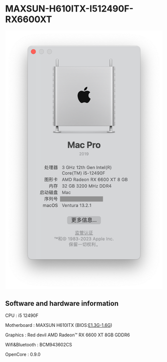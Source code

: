 # MAXSUN-H610ITX-I512490F-RX6600XT

![img](https://github.com/at-ease/MAXSUN-H610ITX-I512490F-RX6600XT/blob/main/img.png)

## Software and hardware information

CPU : i5 12490F

Motherboard : MAXSUN H610ITX (BIOS:[E1.3G-1.6G](https://download.maxsun.com.cn:8443/mb/bios/MS-TZZH610ITX2.5G/MSTZZH610ITX25G13.RAR))

Graphics : Red devil AMD Radeon™ RX 6600 XT 8GB GDDR6

Wifi&Bluetooth : BCM943602CS

OpenCore : 0.9.0
